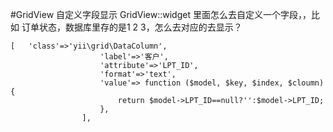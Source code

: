 #GridView 自定义字段显示
GridView::widget 里面怎么去自定义一个字段，，比如 订单状态，数据库里存的是1 2 3，怎么去对应的去显示？

	[   'class'=>'yii\grid\DataColumn',
                        'label'=>'客户',
                        'attribute'=>'LPT_ID',
                        'format'=>'text',
                        'value'=> function ($model, $key, $index, $cloumn){
                            return $model->LPT_ID==null?'':$model->LPT_ID;
                        },
                    ],
